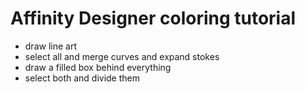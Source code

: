 # Affinity Designer coloring tutorial

- draw line art
- select all and merge curves and expand stokes
- draw a filled box behind everything
- select both and divide them
